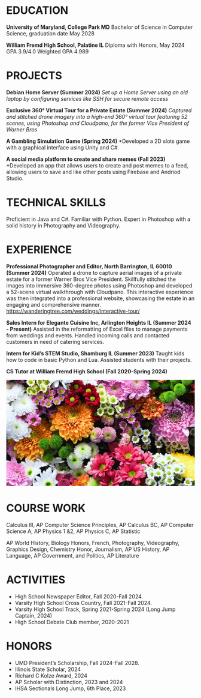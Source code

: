 # EDUCATION
**University of Maryland, College Park MD**
Bachelor of Science in Computer Science, graduation date May 2028

**William Fremd High School, Palatine IL**
Diploma with Honors, May 2024            GPA 3.9/4.0          Weighted GPA 4.989

# PROJECTS
**Debian Home Server (Summer 2024)**
*Set up a Home Server using an old laptop by configuring services like SSH for secure remote access*

**Exclusive 360° Virtual Tour for a Private Estate (Summer 2024)**
*Captured and stitched drone imagery into a high-end 360° virtual tour featuring 52 scenes, using Photoshop and Cloudpano, for the former Vice President of Warner Bros*

**A Gambling Simulation Game (Spring 2024)**
*Developed a 2D slots game with a graphical interface using Unity and C#.

**A social media platform to create and share memes (Fall 2023)**
*Developed an app that allows users to create and post memes to a feed, allowing users to save and like other posts using Firebase and Andriod Studio.

# TECHNICAL SKILLS
Proficient in Java and C#. Familiar with Python. Expert in Photoshop with a solid history in Photography and Videography.

# EXPERIENCE
**Professional Photographer and Editor, North Barrington, IL 60010 (Summer 2024)**
Operated a drone to capture aerial images of a private estate for a former Warner Bros Vice President. Skillfully stitched the images into immersive 360-degree photos using Photoshop and developed a 52-scene virtual walkthrough with Cloudpano. This interactive experience was then integrated into a professional website, showcasing the estate in an engaging and comprehensive manner. https://wanderingtree.com/weddings/interactive-tour/

<div id="nrUoBcJQb"><script type="text/javascript" async data-short="nrUoBcJQb" data-path="tours" data-is-self-hosted="false" width="120%" height="500px" src="https://app.cloudpano.com/public/shareScript.js"></script></div>

**Sales Intern for Elegante Cuisine Inc, Arlington Heights IL (Summer 2024 - Present)**
Assisted in the reformatting of Excel files to manage payments from weddings and events. Handled incoming calls and contacted customers in need of catering services.  

**Intern for Kid’s STEM Studio, Shamburg IL (Summer 2023)**
Taught kids how to code in basic Python and Lua. Assisted students with their projects.  

**CS Tutor at William Fremd High School (Fall 2020-Spring 2024)**

![flowers](https://github.com/JoshuaZheng0/JoshuaZheng0.github.io/blob/main/assets/img/Birthday-Flowers-Colors.jpg?raw=true)


# COURSE WORK
Calculus III, AP Computer Science Principles, AP Calculus BC, AP Computer Science A, AP Physics 1 &2, AP Physics C, AP Statistic

AP World History, Biology Honors, French, Photography, Videography, Graphics Design, Chemistry Honor, Journalism, AP US History, AP Language, AP Government, and Politics, AP Literature

# ACTIVITIES
- High School Newspaper Editor, Fall 2020-Fall 2024.
- Varsity High School Cross Country, Fall 2021-Fall 2024. 
- Varsity High School Track, Spring 2021-Spring 2024 (Long Jump Captain, 2024)
- High School Debate Club member, 2020-2021

# HONORS
- UMD President’s Scholarship, Fall 2024-Fall 2028.
- Illinois State Scholar, 2024
- Richard C Kolze Award, 2024
- AP Scholar with Distinction, 2023 and 2024
- IHSA Sectionals Long Jump, 6th Place, 2023
